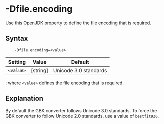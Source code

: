 <!--
* Copyright (c) 2017, 2020 IBM Corp. and others
*
* This program and the accompanying materials are made
* available under the terms of the Eclipse Public License 2.0
* which accompanies this distribution and is available at
* https://www.eclipse.org/legal/epl-2.0/ or the Apache
* License, Version 2.0 which accompanies this distribution and
* is available at https://www.apache.org/licenses/LICENSE-2.0.
*
* This Source Code may also be made available under the
* following Secondary Licenses when the conditions for such
* availability set forth in the Eclipse Public License, v. 2.0
* are satisfied: GNU General Public License, version 2 with
* the GNU Classpath Exception [1] and GNU General Public
* License, version 2 with the OpenJDK Assembly Exception [2].
*
* [1] https://www.gnu.org/software/classpath/license.html
* [2] http://openjdk.java.net/legal/assembly-exception.html
*
* SPDX-License-Identifier: EPL-2.0 OR Apache-2.0 OR GPL-2.0 WITH
* Classpath-exception-2.0 OR LicenseRef-GPL-2.0 WITH Assembly-exception
-->

# -Dfile.encoding

Use this OpenJDK property to define the file encoding that is required.

## Syntax

        -Dfile.encoding=<value>

| Setting    | Value        | Default                                    |
|------------|--------------|--------------------------------------------|
| `<value>`  | [string]     | Unicode 3.0 standards                      |


: where `<value>` defines the file encoding that is required.

## Explanation

By default the GBK converter follows Unicode 3.0 standards. To force the GBK converter to follow Unicode 2.0 standards, use a value of `bestfit936`.



<!-- ==== END OF TOPIC ==== dfileencoding.md ==== -->
